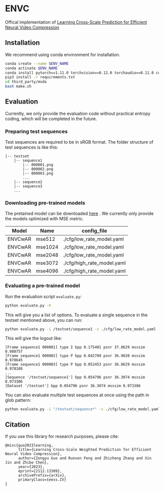 # ENVC

Offical implementation of [Learning Cross-Scale Prediction for Efficient Neural
Video Compression](https://arxiv.org/abs/2112.13309v2)

## Installation

We recommend using conda environment for installation.

```bash
conda create --name $ENV_NAME
conda activate $ENV_NAME
conda install pytorch==1.11.0 torchvision==0.12.0 torchaudio==0.11.0 cudatoolkit=11.3 -c pytorch
pip3 install -r requirements.txt
cd third_party/msda
bash make.sh
```

## Evaluation

Currently, we only provide the evaluation code without practical entropy
coding,
which will be completed in the future.

### Preparing test sequences

Test sequences are required to be in sRGB format.
The folder structure of test sequences is like this:

	|-- testset
		|-- sequence1
			|-- 000001.png
			|-- 000002.png
			|-- 000003.png
			...
		|-- sequence2
		|-- sequence3
		...

### Downloading pre-trained models

The pretained model can be
downloaded [here](https://drive.google.com/drive/folders/1Yj7bKL6xAgtxwm1ycaDp7JL6DLlPWGxJ?usp=share_link)
.
We currently only provide the models optimized with MSE metric.

| Model    | Name    | config_file                |
|----------|---------|----------------------------|
| ENVCwAR  | mse512  | ./cfg/low_rate_model.yaml  |
| ENVCwAR  | mse1024 | ./cfg/low_rate_model.yaml  |
| ENVCwAR  | mse2048 | ./cfg/low_rate_model.yaml  |
| ENVCwAR  | mse3072 | ./cfg/high_rate_model.yaml |
| ENVCwAR  | mse4096 | ./cfg/high_rate_model.yaml |

### Evaluating a pre-trained model

Run the evaluation script `evaluate.py`:

```bash
python evaluate.py -h
```

This will give you a list of options.
To evaluate a single sequence in the testset mentioned above, you can run:

```bash
python evaluate.py -i /testset/sequence1 -c ./cfg/low_rate_model.yaml --ckpt_path /ckpt/ENVCwAR/mse512.pth 
```

This will give the logout like:

```
[Frame sequence1 000001] type I bpp 0.175401 psnr 37.8629 msssim 0.980757
[Frame sequence1 000002] type P bpp 0.042709 psnr 36.9020 msssim 0.978645
[Frame sequence1 000003] type P bpp 0.052453 psnr 36.8629 msssim 0.978108
...
[Sequence '/testset/sequence1'] bpp 0.054796 psnr 36.3074 msssim 0.973306
[Dataset '/testset'] bpp 0.054796 psnr 36.3074 msssim 0.973306
```

You can also evaluate multiple test sequences at once using the path in glob
pattern:

```bash
python evaluate.py -i "/testset/sequence*" -c ./cfg/low_rate_model.yaml --ckpt_path $CKPT_PATH 
```

## Citation

If you use this library for research purposes, please cite:

```
@misc{guo2023learning,
      title={Learning Cross-Scale Weighted Prediction for Efficient Neural Video Compression}, 
      author={Zongyu Guo and Runsen Feng and Zhizheng Zhang and Xin Jin and Zhibo Chen},
      year={2023},
      eprint={2112.13309},
      archivePrefix={arXiv},
      primaryClass={eess.IV}
}
```
